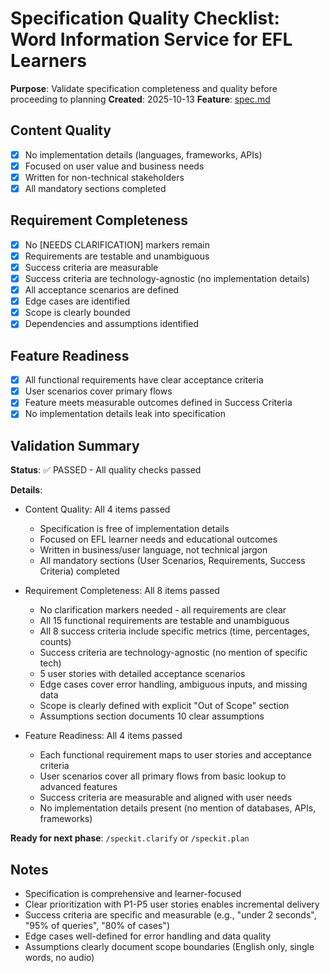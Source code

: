 # Specification Quality Checklist: Word Information Service for EFL Learners

**Purpose**: Validate specification completeness and quality before proceeding to planning
**Created**: 2025-10-13
**Feature**: [spec.md](../spec.md)

## Content Quality

- [x] No implementation details (languages, frameworks, APIs)
- [x] Focused on user value and business needs
- [x] Written for non-technical stakeholders
- [x] All mandatory sections completed

## Requirement Completeness

- [x] No [NEEDS CLARIFICATION] markers remain
- [x] Requirements are testable and unambiguous
- [x] Success criteria are measurable
- [x] Success criteria are technology-agnostic (no implementation details)
- [x] All acceptance scenarios are defined
- [x] Edge cases are identified
- [x] Scope is clearly bounded
- [x] Dependencies and assumptions identified

## Feature Readiness

- [x] All functional requirements have clear acceptance criteria
- [x] User scenarios cover primary flows
- [x] Feature meets measurable outcomes defined in Success Criteria
- [x] No implementation details leak into specification

## Validation Summary

**Status**: ✅ PASSED - All quality checks passed

**Details**:
- Content Quality: All 4 items passed
  - Specification is free of implementation details
  - Focused on EFL learner needs and educational outcomes
  - Written in business/user language, not technical jargon
  - All mandatory sections (User Scenarios, Requirements, Success Criteria) completed

- Requirement Completeness: All 8 items passed
  - No clarification markers needed - all requirements are clear
  - All 15 functional requirements are testable and unambiguous
  - All 8 success criteria include specific metrics (time, percentages, counts)
  - Success criteria are technology-agnostic (no mention of specific tech)
  - 5 user stories with detailed acceptance scenarios
  - Edge cases cover error handling, ambiguous inputs, and missing data
  - Scope is clearly defined with explicit "Out of Scope" section
  - Assumptions section documents 10 clear assumptions

- Feature Readiness: All 4 items passed
  - Each functional requirement maps to user stories and acceptance criteria
  - User scenarios cover all primary flows from basic lookup to advanced features
  - Success criteria are measurable and aligned with user needs
  - No implementation details present (no mention of databases, APIs, frameworks)

**Ready for next phase**: `/speckit.clarify` or `/speckit.plan`

## Notes

- Specification is comprehensive and learner-focused
- Clear prioritization with P1-P5 user stories enables incremental delivery
- Success criteria are specific and measurable (e.g., "under 2 seconds", "95% of queries", "80% of cases")
- Edge cases well-defined for error handling and data quality
- Assumptions clearly document scope boundaries (English only, single words, no audio)
